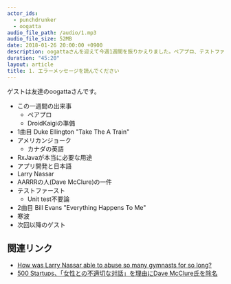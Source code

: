 ```yaml
---
actor_ids:
  - punchdrunker
  - oogatta
audio_file_path: /audio/1.mp3
audio_file_size: 52MB
date: 2018-01-26 20:00:00 +0900
description: oogattaさんを迎えて今週1週間を振りかえりました。ペアプロ、テストファースト、RxJavaやアメリカ体操連盟について話しました。
duration: "45:20"
layout: article
title: 1. エラーメッセージを読んでください
---
```


ゲストは友達のoogattaさんです。

- この一週間の出来事
  - ペアプロ
  - DroidKaigiの準備
- 1曲目 Duke Ellington "Take The A Train"
- アメリカンジョーク
  - カナダの英語
- RxJavaが本当に必要な用途
- アプリ開発と日本語
- Larry Nassar
- AARRRの人(Dave McClure)の一件
- テストファースト
  - Unit test不要論
- 2曲目 Bill Evans "Everything Happens To Me"
- 寒波
- 次回以降のゲスト

## 関連リンク

- [How was Larry Nassar able to abuse so many gymnasts for so long?](https://www.theguardian.com/sport/2018/jan/26/larry-nassar-abuse-gymnasts-scandal-culture)
- [500 Startups、「女性との不適切な対話」を理由にDave McClure氏を除名](http://thebridge.jp/2017/07/500-startups-replaced-ceo-dave-mcclure-because-of-inappropriate-interactions-with-women)
